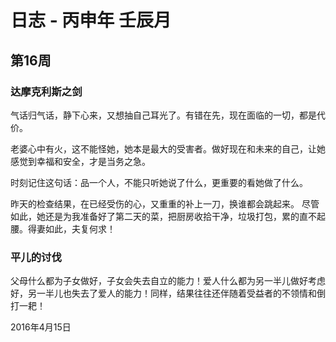 # 日志 - 丙申年 壬辰月

## 第16周

### 达摩克利斯之剑

气话归气话，静下心来，又想抽自己耳光了。有错在先，现在面临的一切，都是代价。

老婆心中有火，这不能怪她，她本是最大的受害者。做好现在和未来的自己，让她感觉到幸福和安全，才是当务之急。

时刻记住这句话：品一个人，不能只听她说了什么，更重要的看她做了什么。

昨天的检查结果，在已经受伤的心，又重重的补上一刀，换谁都会跳起来。
尽管如此，她还是为我准备好了第二天的菜，把厨房收拾干净，垃圾打包，累的直不起腰。得妻如此，夫复何求！

### 平儿的讨伐

父母什么都为子女做好，子女会失去自立的能力！爱人什么都为另一半儿做好考虑好，另一半儿也失去了爱人的能力！同样，结果往往还伴随着受益者的不领情和倒打一耙！

2016年4月15日


